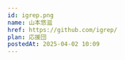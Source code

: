 ```yaml
---
id: igrep.png
name: 山本悠滋
href: https://github.com/igrep/
plan: 応援団
postedAt: 2025-04-02 10:09
---
```

